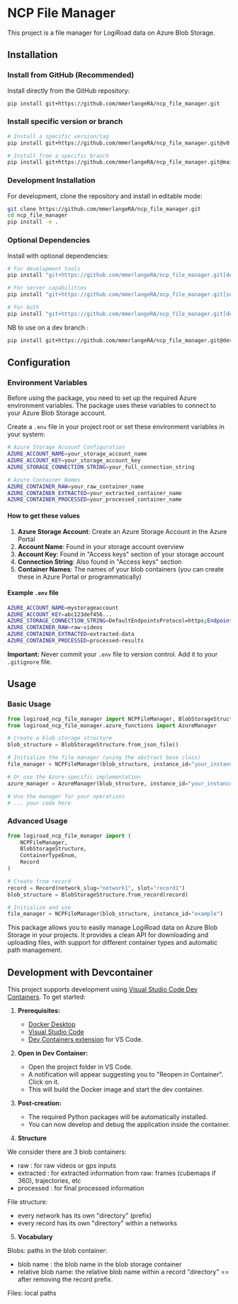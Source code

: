 # NCP File Manager

This project is a file manager for LogiRoad data on Azure Blob Storage.

## Installation

### Install from GitHub (Recommended)

Install directly from the GitHub repository:

```bash
pip install git+https://github.com/mmerlangeRA/ncp_file_manager.git
```

### Install specific version or branch

```bash
# Install a specific version/tag
pip install git+https://github.com/mmerlangeRA/ncp_file_manager.git@v0.1.0

# Install from a specific branch
pip install git+https://github.com/mmerlangeRA/ncp_file_manager.git@main
```

### Development Installation

For development, clone the repository and install in editable mode:

```bash
git clone https://github.com/mmerlangeRA/ncp_file_manager.git
cd ncp_file_manager
pip install -e .
```

### Optional Dependencies

Install with optional dependencies:

```bash
# For development tools
pip install "git+https://github.com/mmerlangeRA/ncp_file_manager.git[dev]"

# For server capabilities
pip install "git+https://github.com/mmerlangeRA/ncp_file_manager.git[server]"

# For both
pip install "git+https://github.com/mmerlangeRA/ncp_file_manager.git[dev,server]"
```

NB to use on a dev branch :

```bash
pip install git+https://github.com/mmerlangeRA/ncp_file_manager.git@dev
```

## Configuration

### Environment Variables

Before using the package, you need to set up the required Azure environment variables. The package uses these variables to connect to your Azure Blob Storage account.

Create a `.env` file in your project root or set these environment variables in your system:

```bash
# Azure Storage Account Configuration
AZURE_ACCOUNT_NAME=your_storage_account_name
AZURE_ACCOUNT_KEY=your_storage_account_key
AZURE_STORAGE_CONNECTION_STRING=your_full_connection_string

# Azure Container Names
AZURE_CONTAINER_RAW=your_raw_container_name
AZURE_CONTAINER_EXTRACTED=your_extracted_container_name
AZURE_CONTAINER_PROCESSED=your_processed_container_name
```

#### How to get these values

1. **Azure Storage Account**: Create an Azure Storage Account in the Azure Portal
2. **Account Name**: Found in your storage account overview
3. **Account Key**: Found in "Access keys" section of your storage account
4. **Connection String**: Also found in "Access keys" section
5. **Container Names**: The names of your blob containers (you can create these in Azure Portal or programmatically)

#### Example `.env` file

```bash
AZURE_ACCOUNT_NAME=mystorageaccount
AZURE_ACCOUNT_KEY=abc123def456...
AZURE_STORAGE_CONNECTION_STRING=DefaultEndpointsProtocol=https;EndpointSuffix=core.windows.net;
AZURE_CONTAINER_RAW=raw-videos
AZURE_CONTAINER_EXTRACTED=extracted-data
AZURE_CONTAINER_PROCESSED=processed-results
```

**Important:** Never commit your `.env` file to version control. Add it to your `.gitignore` file.

## Usage

### Basic Usage

```python
from logiroad_ncp_file_manager import NCPFileManager, BlobStorageStructure
from logiroad_ncp_file_manager.azure_functions import AzureManager

# Create a blob storage structure
blob_structure = BlobStorageStructure.from_json_file()

# Initialize the file manager (using the abstract base class)
file_manager = NCPFileManager(blob_structure, instance_id="your_instance")

# Or use the Azure-specific implementation
azure_manager = AzureManager(blob_structure, instance_id="your_instance")

# Use the manager for your operations
# ... your code here
```

### Advanced Usage

```python
from logiroad_ncp_file_manager import (
    NCPFileManager,
    BlobStorageStructure,
    ContainerTypeEnum,
    Record
)

# Create from record
record = Record(network_slug="network1", slot="record1")
blob_structure = BlobStorageStructure.from_record(record)

# Initialize and use
file_manager = NCPFileManager(blob_structure, instance_id="example")
```

This package allows you to easily manage LogiRoad data on Azure Blob Storage in your projects. It provides a clean API for downloading and uploading files, with support for different container types and automatic path management.

## Development with Devcontainer

This project supports development using [Visual Studio Code Dev Containers](https://code.visualstudio.com/docs/remote/containers). To get started:

1. **Prerequisites:**
   - [Docker Desktop](https://www.docker.com/products/docker-desktop/)
   - [Visual Studio Code](https://code.visualstudio.com/)
   - [Dev Containers extension](https://marketplace.visualstudio.com/items?itemName=ms-vscode-remote.remote-containers) for VS Code.

2. **Open in Dev Container:**
   - Open the project folder in VS Code.
   - A notification will appear suggesting you to "Reopen in Container". Click on it.
   - This will build the Docker image and start the dev container.

3. **Post-creation:**
   - The required Python packages will be automatically installed.
   - You can now develop and debug the application inside the container.

4. **Structure**

We consider there are 3 blob containers:

- raw : for raw videos or gps inputs
- extracted : for extracted information from raw: frames (cubemaps if 360), trajectories, etc
- processed : for final processed information

File structure:

- every network has its own "directory" (prefix)
- every record has its own "directory" within a networks

5. **Vocabulary**

Blobs: paths in the blob container:

- blob name : the blob name in the blob storage container
- relative blob name: the relative blob name within a record "directory" == after removing the record prefix.

Files: local paths
